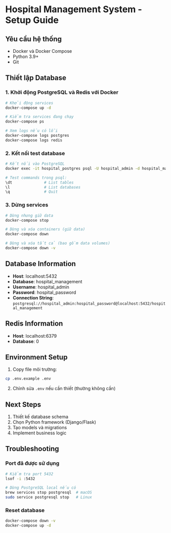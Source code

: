 # Hospital Management System - Setup Guide

## Yêu cầu hệ thống
- Docker và Docker Compose
- Python 3.9+
- Git

## Thiết lập Database

### 1. Khởi động PostgreSQL và Redis với Docker
```bash
# Khởi động services
docker-compose up -d

# Kiểm tra services đang chạy
docker-compose ps

# Xem logs nếu có lỗi
docker-compose logs postgres
docker-compose logs redis
```

### 2. Kết nối test database
```bash
# Kết nối vào PostgreSQL
docker exec -it hospital_postgres psql -U hospital_admin -d hospital_management

# Test commands trong psql:
\dt              # List tables
\l               # List databases  
\q               # Quit
```

### 3. Dừng services
```bash
# Dừng nhưng giữ data
docker-compose stop

# Dừng và xóa containers (giữ data)
docker-compose down

# Dừng và xóa tất cả (bao gồm data volumes)
docker-compose down -v
```

## Database Information
- **Host**: localhost:5432
- **Database**: hospital_management
- **Username**: hospital_admin
- **Password**: hospital_password
- **Connection String**: `postgresql://hospital_admin:hospital_password@localhost:5432/hospital_management`

## Redis Information
- **Host**: localhost:6379
- **Database**: 0

## Environment Setup
1. Copy file môi trường:
```bash
cp .env.example .env
```

2. Chỉnh sửa `.env` nếu cần thiết (thường không cần)

## Next Steps
1. Thiết kế database schema
2. Chọn Python framework (Django/Flask)
3. Tạo models và migrations
4. Implement business logic

## Troubleshooting

### Port đã được sử dụng
```bash
# Kiểm tra port 5432
lsof -i :5432

# Dừng PostgreSQL local nếu có
brew services stop postgresql  # macOS
sudo service postgresql stop   # Linux
```

### Reset database
```bash
docker-compose down -v
docker-compose up -d
```